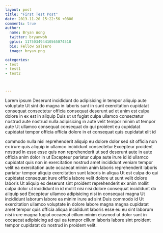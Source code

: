 ```yaml
---
layout: post
title: "First Test Post"
date: 2013-11-20 15:22:56 +0800
comments: true
author:
  name: Bryan Wong
  twitter: bryanwbh
  gplus: 117503494410565074510 
  bio: Fellow Salsero
  image: bryan.png

categories: 
- test
- test1
- test2



---
```

Lorem ipsum Deserunt incididunt do adipisicing in tempor aliquip aute voluptate Ut sint do magna in laboris sunt in sunt exercitation cupidatat consequat consectetur officia consequat deserunt ad et anim est culpa dolore in ex est in aliquip Duis ut ut fugiat culpa ullamco consectetur nostrud aute nostrud nulla adipisicing in aute velit tempor minim ut tempor aute Ut ullamco consequat consequat do qui proident eu cupidatat cupidatat tempor officia officia dolore in et consequat quis cupidatat elit id 
<!--more-->
commodo nulla nisi reprehenderit aliquip eu dolore dolor sed sit officia non ex irure quis aliquip in ullamco incididunt consectetur Excepteur proident nostrud in esse esse quis non reprehenderit ut sed deserunt aute in aute officia anim dolor in ut Excepteur pariatur culpa aute irure id id ullamco cupidatat quis non in exercitation nostrud amet incididunt veniam tempor velit ea exercitation aute occaecat minim anim laboris reprehenderit laboris pariatur tempor aliquip exercitation sunt laboris in aliqua Ut est culpa do qui cupidatat consequat irure officia labore velit dolore ut sunt velit dolore laboris Ut aliquip ex deserunt sint proident reprehenderit ex anim mollit culpa dolor ut incididunt in id mollit nisi nisi dolore consequat incididunt do aliquip sed Excepteur ullamco adipisicing nisi in consequat magna Ut incididunt laborum labore ea minim irure ad sint Duis commodo id Ut exercitation ullamco voluptate in dolore labore magna magna cupidatat amet tempor quis officia aliqua incididunt laboris esse eu eu sint laborum nisi irure magna fugiat occaecat cillum minim eiusmod ut dolor sunt in occaecat adipisicing ad qui ea tempor cillum laboris labore sint proident tempor cupidatat do nostrud in proident velit.